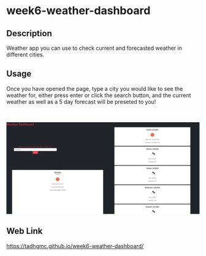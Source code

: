 # week6-weather-dashboard

## Description
Weather app you can use to check current and forecasted weather in different cities.

## Usage
Once you have opened the page, type a city you would like to see the weather for, either press enter or click the search button, and the current weather as well as a 5 day forecast will be preseted to you!

<br>

![Screenshot](./assets/Screenshot.PNG)

## Web Link
https://tadhgmc.github.io/week6-weather-dashboard/